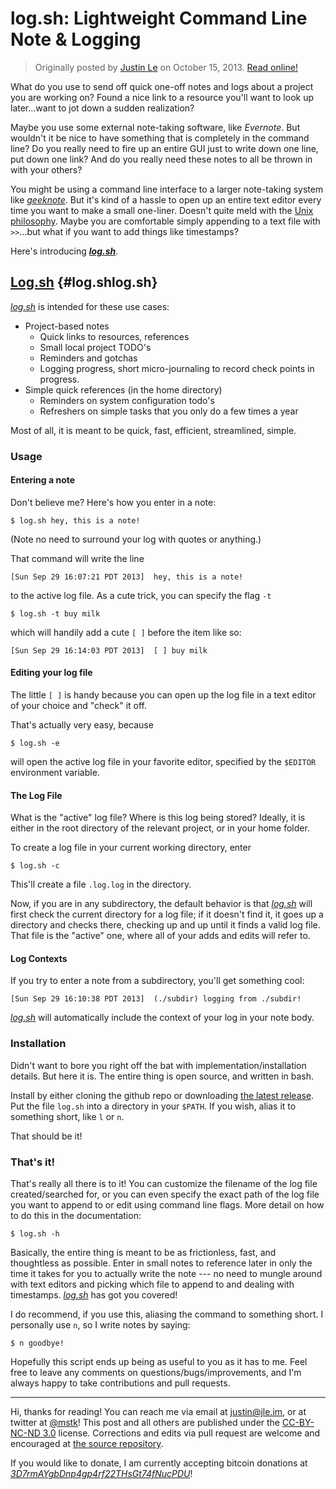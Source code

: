 log.sh: Lightweight Command Line Note & Logging
===============================================

> Originally posted by [Justin Le](https://blog.jle.im/) on October 15, 2013.
> [Read online!](https://blog.jle.im/entry/log-sh-lightweight-command-line-note-logging.html)

What do you use to send off quick one-off notes and logs about a project you are
working on? Found a nice link to a resource you'll want to look up later...want
to jot down a sudden realization?

Maybe you use some external note-taking software, like *Evernote*. But wouldn't
it be nice to have something that is completely in the command line? Do you
really need to fire up an entire GUI just to write down one line, put down one
link? And do you really need these notes to all be thrown in with your others?

You might be using a command line interface to a larger note-taking system like
*[geeknote](http://geeknote.me/)*. But it's kind of a hassle to open up an
entire text editor every time you want to make a small one-liner. Doesn't quite
meld with the [Unix philosophy](http://www.faqs.org/docs/artu/ch01s06.html).
Maybe you are comfortable simply appending to a text file with `>>`...but what
if you want to add things like timestamps?

Here's introducing ***[log.sh](https://github.com/mstksg/log.sh)***.

[Log.sh](https://github.com/mstksg/log.sh) {#log.shlog.sh}
------------------------------------------

*[log.sh](https://github.com/mstksg/log.sh)* is intended for these use cases:

-   Project-based notes
    -   Quick links to resources, references
    -   Small local project TODO's
    -   Reminders and gotchas
    -   Logging progress, short micro-journaling to record check points in
        progress.
-   Simple quick references (in the home directory)
    -   Reminders on system configuration todo's
    -   Refreshers on simple tasks that you only do a few times a year

Most of all, it is meant to be quick, fast, efficient, streamlined, simple.

### Usage

#### Entering a note

Don't believe me? Here's how you enter in a note:

``` {.bash}
$ log.sh hey, this is a note!
```

(Note no need to surround your log with quotes or anything.)

That command will write the line

    [Sun Sep 29 16:07:21 PDT 2013]  hey, this is a note!

to the active log file. As a cute trick, you can specify the flag `-t`

``` {.bash}
$ log.sh -t buy milk
```

which will handily add a cute `[ ]` before the item like so:

    [Sun Sep 29 16:14:03 PDT 2013]  [ ] buy milk

#### Editing your log file

The little `[ ]` is handy because you can open up the log file in a text editor
of your choice and "check" it off.

That's actually very easy, because

``` {.bash}
$ log.sh -e
```

will open the active log file in your favorite editor, specified by the
`$EDITOR` environment variable.

#### The Log File

What is the "active" log file? Where is this log being stored? Ideally, it is
either in the root directory of the relevant project, or in your home folder.

To create a log file in your current working directory, enter

``` {.bash}
$ log.sh -c
```

This'll create a file `.log.log` in the directory.

Now, if you are in any subdirectory, the default behavior is that
*[log.sh](https://github.com/mstksg/log.sh)* will first check the current
directory for a log file; if it doesn't find it, it goes up a directory and
checks there, checking up and up until it finds a valid log file. That file is
the "active" one, where all of your adds and edits will refer to.

#### Log Contexts

If you try to enter a note from a subdirectory, you'll get something cool:

    [Sun Sep 29 16:10:38 PDT 2013]  (./subdir) logging from ./subdir!

*[log.sh](https://github.com/mstksg/log.sh)* will automatically include the
context of your log in your note body.

### Installation

Didn't want to bore you right off the bat with implementation/installation
details. But here it is. The entire thing is open source, and written in bash.

Install by either cloning the github repo or downloading [the latest
release](https://github.com/mstksg/log.sh/releases). Put the file `log.sh` into
a directory in your `$PATH`. If you wish, alias it to something short, like `l`
or `n`.

That should be it!

### That's it!

That's really all there is to it! You can customize the filename of the log file
created/searched for, or you can even specify the exact path of the log file you
want to append to or edit using command line flags. More detail on how to do
this in the documentation:

``` {.bash}
$ log.sh -h
```

Basically, the entire thing is meant to be as frictionless, fast, and
thoughtless as possible. Enter in small notes to reference later in only the
time it takes for you to actually write the note --- no need to mungle around
with text editors and picking which file to append to and dealing with
timestamps. *[log.sh](https://github.com/mstksg/log.sh)* has got you covered!

I do recommend, if you use this, aliasing the command to something short. I
personally use `n`, so I write notes by saying:

``` {.bash}
$ n goodbye!
```

Hopefully this script ends up being as useful to you as it has to me. Feel free
to leave any comments on questions/bugs/improvements, and I'm always happy to
take contributions and pull requests.

---------

Hi, thanks for reading! You can reach me via email at <justin@jle.im>, or at
twitter at [\@mstk](https://twitter.com/mstk)! This post and all others are
published under the [CC-BY-NC-ND
3.0](https://creativecommons.org/licenses/by-nc-nd/3.0/) license. Corrections
and edits via pull request are welcome and encouraged at [the source
repository](https://github.com/mstksg/inCode).

If you would like to donate, I am currently accepting bitcoin donations at
*[3D7rmAYgbDnp4gp4rf22THsGt74fNucPDU](bitcoin:3D7rmAYgbDnp4gp4rf22THsGt74fNucPDU)*!
